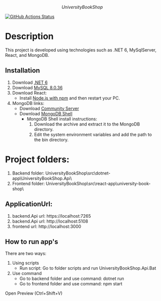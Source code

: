 $$
University Book Shop
$$

[![GitHub Actions Status](https://github.com/MrLait/UniversityBookShop/actions/workflows/CiReactAppAndDotNetApp.yml/badge.svg)](https://github.com/MrLait/UniversityBookShop/actions)

# Description
This project is developed using technologies such as .NET 6, MySqlServer, React, and MongoDB.
## Installation
1. Download [.NET 6](https://dotnet.microsoft.com/en-us/download/dotnet/6.0)
2. Download [MySQL 8.0.36](https://dev.mysql.com/downloads/installer/)
3. Download React:
   - Install [Node.js with npm](https://nodejs.org/en/download) and then restart your PC.
4. MongoDB links:
   - Download [Community Server](https://www.mongodb.com/try/download/community)
   - Download [MongoDB Shell](https://www.mongodb.com/try/download/shell)
     - MongoDB Shell install instructions:
       1. Download the archive and extract it to the MongoDB directory.
       2. Edit the system environment variables and add the path to the bin directory.

# Project folders:
1. Backend folder: UniversityBookShop\src\dotnet-app\UniversityBookShop.Api\
2. Frontend folder: UniversityBookShop\src\react-app\university-book-shop\
## ApplicationUrl:
1. backend.Api url: https://localhost:7265
2. backend.Api url: http://localhost:5108
3. frontend url: http://localhost:3000

## How to run app's 
There are two ways:
1. Using scripts
   - Run script: Go to folder scripts and run UniversityBookShop.Api.Bat
2. Use command  
   - Go to backend folder and use command: dotnet run
   - Go to frontend folder and use command: npm start

Open Preview (Ctrl+Shift+V)